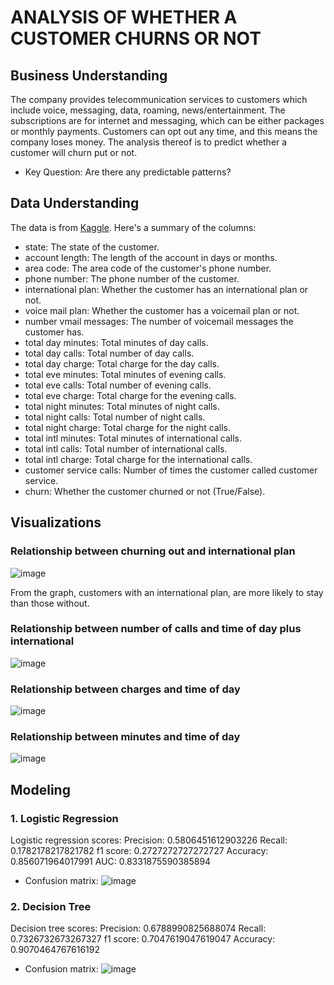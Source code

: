 #  ANALYSIS OF WHETHER A CUSTOMER CHURNS OR NOT
## Business Understanding
The company provides telecommunication services to customers which include voice, messaging, data, roaming, news/entertainment. The subscriptions are for internet and messaging, which can be either packages or monthly payments. Customers can opt out any time, and this means the company loses money. The analysis thereof is to predict whether a customer will churn put or not.
- Key Question: Are there any predictable patterns?
## Data Understanding 
The data is from [Kaggle](https://www.kaggle.com/datasets/becksddf/churn-in-telecoms-dataset/data). 
Here's a summary of the columns:
- state: The state of the customer.
- account length: The length of the account in days or months.
- area code: The area code of the customer's phone number.
- phone number: The phone number of the customer.
- international plan: Whether the customer has an international plan or not.
- voice mail plan: Whether the customer has a voicemail plan or not.
- number vmail messages: The number of voicemail messages the customer has.
- total day minutes: Total minutes of day calls.
- total day calls: Total number of day calls.
- total day charge: Total charge for the day calls.
- total eve minutes: Total minutes of evening calls.
- total eve calls: Total number of evening calls.
- total eve charge: Total charge for the evening calls.
- total night minutes: Total minutes of night calls.
- total night calls: Total number of night calls.
- total night charge: Total charge for the night calls.
- total intl minutes: Total minutes of international calls.
- total intl calls: Total number of international calls.
- total intl charge: Total charge for the international calls.
- customer service calls: Number of times the customer called customer service.
- churn: Whether the customer churned or not (True/False).

## Visualizations
### Relationship between churning out and international plan
![image](https://github.com/user-attachments/assets/675e92c7-9390-4c3d-b8d1-57bf99d8dea8)

From the graph, customers with an international plan, are more likely to stay than those without.
### Relationship between number of calls and time of day plus international
![image](https://github.com/user-attachments/assets/60f4b331-b215-42ad-9a7d-ab9052b95ffc)

### Relationship between charges and time of day
![image](https://github.com/user-attachments/assets/452d6d97-4fff-4fbe-aa2c-782d88688dba)

### Relationship between minutes and time of day
![image](https://github.com/user-attachments/assets/c12d0c4e-64c2-4e5f-b02e-587bba0118cb)

## Modeling
### 1. Logistic Regression
Logistic regression scores:
Precision: 0.5806451612903226
Recall: 0.1782178217821782
f1 score: 0.2727272727272727
Accuracy: 0.856071964017991
AUC: 0.8331875590385894

- Confusion matrix:
  ![image](https://github.com/user-attachments/assets/f2a33ab1-6d09-4afa-8e3b-cc0168e6fe8e)

### 2. Decision Tree 
Decision tree scores:
Precision: 0.6788990825688074
Recall: 0.7326732673267327
f1 score: 0.7047619047619047
Accuracy: 0.9070464767616192

- Confusion matrix:
  ![image](https://github.com/user-attachments/assets/738a0dcb-f357-48b0-a4ce-a50a6033dbe9)







